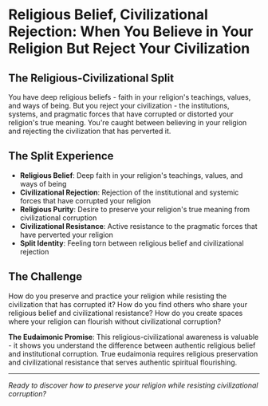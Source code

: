 # Religious Belief, Civilizational Rejection: When You Believe in Your Religion But Reject Your Civilization

## The Religious-Civilizational Split
You have deep religious beliefs - faith in your religion's teachings, values, and ways of being. But you reject your civilization - the institutions, systems, and pragmatic forces that have corrupted or distorted your religion's true meaning. You're caught between believing in your religion and rejecting the civilization that has perverted it.

## The Split Experience
- **Religious Belief**: Deep faith in your religion's teachings, values, and ways of being
- **Civilizational Rejection**: Rejection of the institutional and systemic forces that have corrupted your religion
- **Religious Purity**: Desire to preserve your religion's true meaning from civilizational corruption
- **Civilizational Resistance**: Active resistance to the pragmatic forces that have perverted your religion
- **Split Identity**: Feeling torn between religious belief and civilizational rejection

## The Challenge
How do you preserve and practice your religion while resisting the civilization that has corrupted it? How do you find others who share your religious belief and civilizational resistance? How do you create spaces where your religion can flourish without civilizational corruption?

**The Eudaimonic Promise**: This religious-civilizational awareness is valuable - it shows you understand the difference between authentic religious belief and institutional corruption. True eudaimonia requires religious preservation and civilizational resistance that serves authentic spiritual flourishing.

---

*Ready to discover how to preserve your religion while resisting civilizational corruption?*
